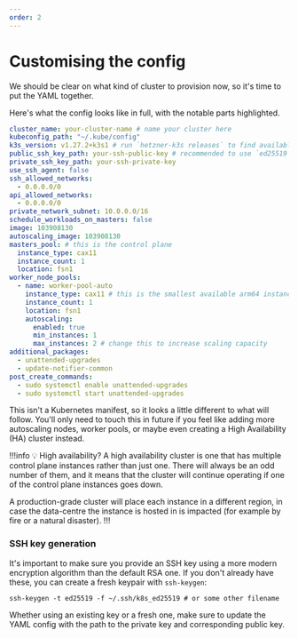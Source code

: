 ```yaml
---
order: 2
---
```


# Customising the config

We should be clear on what kind of cluster to provision now, so it's time to put the YAML together.

Here's what the config looks like in full, with the notable parts highlighted.

```yaml !#1,3-5,21,26-27 k3s-config.yml
cluster_name: your-cluster-name # name your cluster here
kubeconfig_path: "~/.kube/config"
k3s_version: v1.27.2+k3s1 # run `hetzner-k3s releases` to find available versions
public_ssh_key_path: your-ssh-public-key # recommended to use `ed25519` for the key, not default `RSA`
private_ssh_key_path: your-ssh-private-key
use_ssh_agent: false
ssh_allowed_networks:
  - 0.0.0.0/0
api_allowed_networks:
  - 0.0.0.0/0
private_network_subnet: 10.0.0.0/16
schedule_workloads_on_masters: false
image: 103908130
autoscaling_image: 103908130
masters_pool: # this is the control plane
  instance_type: cax11
  instance_count: 1
  location: fsn1
worker_node_pools:
  - name: worker-pool-auto
    instance_type: cax11 # this is the smallest available arm64 instance
    instance_count: 1
    location: fsn1
    autoscaling:
      enabled: true
      min_instances: 1
      max_instances: 2 # change this to increase scaling capacity
additional_packages:
  - unattended-upgrades
  - update-notifier-common
post_create_commands:
  - sudo systemctl enable unattended-upgrades
  - sudo systemctl start unattended-upgrades
```

This isn't a Kubernetes manifest, so it looks a little different to what will follow. You'll only need to touch this in future if you feel like adding more autoscaling nodes, worker pools, or maybe even creating a High Availability (HA) cluster instead.

!!!info :bulb: High availability?
A high availability cluster is one that has multiple control plane instances rather than just one. There will always be an odd number of them, and it means that the cluster will continue operating if one of the control plane instances goes down.

A production-grade cluster will place each instance in a different region, in case the data-centre the instance is hosted in is impacted (for example by fire or a natural disaster).
!!!

### SSH key generation

It's important to make sure you provide an SSH key using a more modern encryption algorithm than the default RSA one. If you don't already have these, you can create a fresh keypair with `ssh-keygen`:

```shell
ssh-keygen -t ed25519 -f ~/.ssh/k8s_ed25519 # or some other filename
```

Whether using an existing key or a fresh one, make sure to update the YAML config with the path to the private key and corresponding public key.

